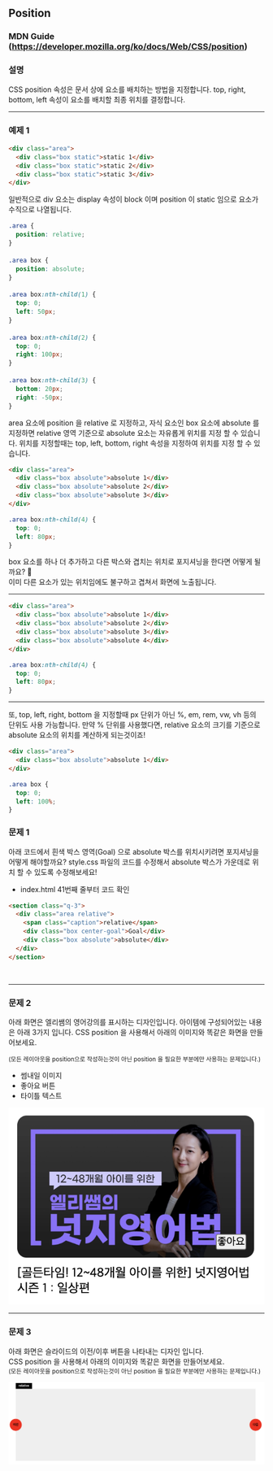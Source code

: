 ## Position

### MDN Guide (https://developer.mozilla.org/ko/docs/Web/CSS/position)

### 설명

CSS position 속성은 문서 상에 요소를 배치하는 방법을 지정합니다. top, right, bottom, left 속성이 요소를 배치할 최종 위치를 결정합니다.

---

### 예제 1

```html
<div class="area">
  <div class="box static">static 1</div>
  <div class="box static">static 2</div>
  <div class="box static">static 3</div>
</div>
```

일반적으로 div 요소는 display 속성이 block 이며 position 이 static 임으로 요소가 수직으로 나열됩니다.

```css
.area {
  position: relative;
}

.area box {
  position: absolute;
}

.area box:nth-child(1) {
  top: 0;
  left: 50px;
}

.area box:nth-child(2) {
  top: 0;
  right: 100px;
}

.area box:nth-child(3) {
  bottom: 20px;
  right: -50px;
}
```

area 요소에 position 을 relative 로 지정하고, 자식 요소인 box 요소에 absolute 를 지정하면
relative 영역 기준으로 absolute 요소는 자유롭게 위치를 지정 할 수 있습니다.
위치를 지정할때는 top, left, bottom, right 속성을 지정하여 위치를 지정 할 수 있습니다.

```html
<div class="area">
  <div class="box absolute">absolute 1</div>
  <div class="box absolute">absolute 2</div>
  <div class="box absolute">absolute 3</div>
</div>
```

```css
.area box:nth-child(4) {
  top: 0;
  left: 80px;
}
```

box 요소를 하나 더 추가하고 다른 박스와 겹치는 위치로 포지셔닝을 한다면 어떻게 될까요? 🧐 <br/>
이미 다른 요소가 있는 위치임에도 불구하고 겹쳐서 화면에 노출됩니다.

---

```html
<div class="area">
  <div class="box absolute">absolute 1</div>
  <div class="box absolute">absolute 2</div>
  <div class="box absolute">absolute 3</div>
  <div class="box absolute">absolute 4</div>
</div>
```

```css
.area box:nth-child(4) {
  top: 0;
  left: 80px;
}
```

---

또, top, left, right, bottom 을 지정할때 px 단위가 아닌 %, em, rem, vw, vh 등의 단위도 사용 가능합니다.
만약 % 단위를 사용했다면, relative 요소의 크기를 기준으로 absolute 요소의 위치를 계산하게 되는것이죠!

```html
<div class="area">
  <div class="box absolute">absolute 1</div>
</div>
```

```css
.area box {
  top: 0;
  left: 100%;
}
```

### 문제 1

아래 코드에서 흰색 박스 영역(Goal) 으로 absolute 박스를 위치시키려면 포지셔닝을 어떻게 해야할까요?
style.css 파일의 코드를 수정해서 absolute 박스가 가운데로 위치 할 수 있도록 수정해보세요!

- index.html 41번째 줄부터 코드 확인

```html
<section class="q-3">
  <div class="area relative">
    <span class="caption">relative</span>
    <div class="box center-goal">Goal</div>
    <div class="box absolute">absolute</div>
  </div>
</section>
```

<br>

---

### 문제 2

아래 화면은 엘리쌤의 영어강의를 표시하는 디자인입니다.
아이템에 구성되어있는 내용은 아래 3가지 입니다.
CSS position 을 사용해서 아래의 이미지와 똑같은 화면을 만들어보세요. <br/>

<small>(모든 레이아웃을 position으로 작성하는것이 아닌 position 을 필요한 부분에만 사용하는 문제입니다.)</small>

- 썸내일 이미지
- 좋아요 버튼
- 타이틀 텍스트

![poster](./item.png)

---

### 문제 3

아래 화면은 슬라이드의 이전/이후 버튼을 나타내는 디자인 입니다.<br/>
CSS position 을 사용해서 아래의 이미지와 똑같은 화면을 만들어보세요. <br/>
<small>(모든 레이아웃을 position으로 작성하는것이 아닌 position 을 필요한 부분에만 사용하는 문제입니다.)</small>

![poster](./slider-controller.png)
